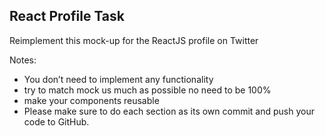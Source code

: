 ## React Profile Task

Reimplement this mock-up for the ReactJS profile on Twitter 

Notes:

- You don’t need to implement any functionality
- try to match mock us much as possible no need to be 100%
- make your components reusable
- Please make sure to do each section as its own commit and push your code to GitHub.